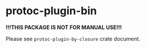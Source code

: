 # protoc-plugin-bin

**!!!THIS PACKAGE IS NOT FOR MANUAL USE!!!**

Please see `protoc-plugin-by-closure` crate document.
